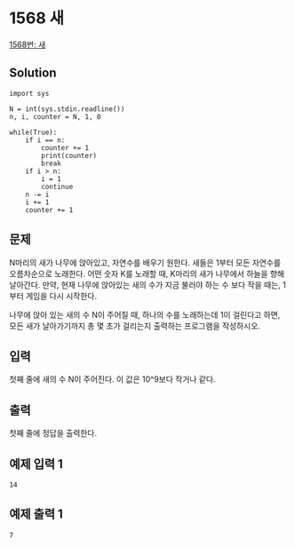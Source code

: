 # 1568  새

[1568번: 새](https://www.acmicpc.net/problem/1568)

## Solution

    import sys
    
    N = int(sys.stdin.readline())
    n, i, counter = N, 1, 0
    
    while(True):
        if i == n:
            counter += 1
            print(counter)
            break
        if i > n:
            i = 1
            continue
        n -= i
        i += 1
        counter += 1

## 문제

N마리의 새가 나무에 앉아있고, 자연수를 배우기 원한다. 새들은 1부터 모든 자연수를 오름차순으로 노래한다. 어떤 숫자 K를 노래할 때, K마리의 새가 나무에서 하늘을 향해 날아간다. 만약, 현재 나무에 앉아있는 새의 수가 지금 불러야 하는 수 보다 작을 때는, 1부터 게임을 다시 시작한다.

나무에 앉아 있는 새의 수 N이 주어질 때, 하나의 수를 노래하는데 1이 걸린다고 하면, 모든 새가 날아가기까지 총 몇 초가 걸리는지 출력하는 프로그램을 작성하시오.

## 입력

첫째 줄에 새의 수 N이 주어진다. 이 값은 10^9보다 작거나 같다.

## 출력

첫째 줄에 정답을 출력한다.

## 예제 입력 1

    14

## 예제 출력 1

    7
